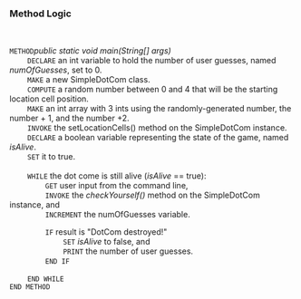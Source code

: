 ### Method Logic
<br>

`METHOD`_public static void main(String[] args)_  
&nbsp; &nbsp; &nbsp; &nbsp; 
`DECLARE` an int variable to hold the number of user guesses, named _numOfGuesses_, set to 0.  
&nbsp; &nbsp; &nbsp; &nbsp; 
`MAKE` a new SimpleDotCom class.  
&nbsp; &nbsp; &nbsp; &nbsp; 
`COMPUTE` a random number between 0 and 4 that will be the starting location cell position.  
&nbsp; &nbsp; &nbsp; &nbsp; 
`MAKE` an int array with 3 ints using the randomly-generated number, the number + 1, and the number +2.  
&nbsp; &nbsp; &nbsp; &nbsp;
`INVOKE` the setLocationCells() method on the SimpleDotCom instance.  
&nbsp; &nbsp; &nbsp; &nbsp;
`DECLARE`  a boolean variable representing the state of the game, named _isAlive_.  
&nbsp; &nbsp; &nbsp; &nbsp;
`SET` it to true.  
<br>
&nbsp; &nbsp; &nbsp; &nbsp;
`WHILE` the dot come is still alive (_isAlive_ == true):  
&nbsp; &nbsp; &nbsp; &nbsp; &nbsp; &nbsp; &nbsp; &nbsp;
`GET` user input from the command line,  
&nbsp; &nbsp; &nbsp; &nbsp; &nbsp; &nbsp; &nbsp; &nbsp;
`INVOKE` the _checkYourself()_ method on the SimpleDotCom instance, and  
&nbsp; &nbsp; &nbsp; &nbsp; &nbsp; &nbsp; &nbsp; &nbsp;
`INCREMENT` the numOfGuesses variable. 
  
&nbsp; &nbsp; &nbsp; &nbsp; &nbsp; &nbsp; &nbsp; &nbsp;
`IF` result is "DotCom destroyed!"  
&nbsp; &nbsp; &nbsp; &nbsp; &nbsp; &nbsp; &nbsp; &nbsp; &nbsp; &nbsp; &nbsp; &nbsp;
`SET` _isAlive_ to false, and  
&nbsp; &nbsp; &nbsp; &nbsp; &nbsp; &nbsp; &nbsp; &nbsp; &nbsp; &nbsp; &nbsp; &nbsp;
`PRINT` the number of user guesses.  
&nbsp; &nbsp; &nbsp; &nbsp; &nbsp; &nbsp; &nbsp; &nbsp;
`END IF`
  
&nbsp; &nbsp; &nbsp; &nbsp;
`END WHILE`  
`END METHOD`



